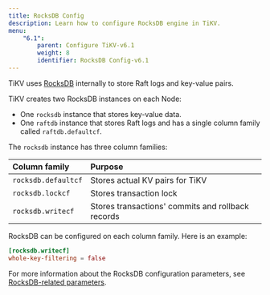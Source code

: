 ```yaml
---
title: RocksDB Config
description: Learn how to configure RocksDB engine in TiKV.
menu:
    "6.1":
        parent: Configure TiKV-v6.1
        weight: 8
        identifier: RocksDB Config-v6.1
---
```


TiKV uses [RocksDB](https://rocksdb.org/) internally to store Raft logs and key-value pairs.

TiKV creates two RocksDB instances on each Node:

* One `rocksdb` instance that stores key-value data.
* One `raftdb` instance that stores Raft logs and has a single column family called `raftdb.defaultcf`.

The `rocksdb` instance has three column families:

Column family | Purpose
:-------------|:-------
`rocksdb.defaultcf` | Stores actual KV pairs for TiKV
`rocksdb.lockcf` | Stores transaction lock
`rocksdb.writecf` | Stores transactions' commits and rollback records

RocksDB can be configured on each column family. Here is an example:

```toml
[rocksdb.writecf]
whole-key-filtering = false
```

For more information about the RocksDB configuration parameters, see [RocksDB-related parameters](../tikv-configuration-file/#rocksdb).
